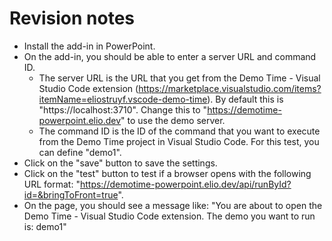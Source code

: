 # Revision notes

- Install the add-in in PowerPoint.
- On the add-in, you should be able to enter a server URL and command ID.
  - The server URL is the URL that you get from the Demo Time - Visual Studio Code extension
    (https://marketplace.visualstudio.com/items?itemName=eliostruyf.vscode-demo-time). By default
    this is "https://localhost:3710". Change this to "https://demotime-powerpoint.elio.dev" to use
    the demo server.
  - The command ID is the ID of the command that you want to execute from the Demo Time project in
    Visual Studio Code. For this test, you can define "demo1".
- Click on the "save" button to save the settings.
- Click on the "test" button to test if a browser opens with the following URL format:
  "https://demotime-powerpoint.elio.dev/api/runById?id=&bringToFront=true".
- On the page, you should see a message like: "You are about to open the Demo Time - Visual Studio
  Code extension. The demo you want to run is: demo1"
